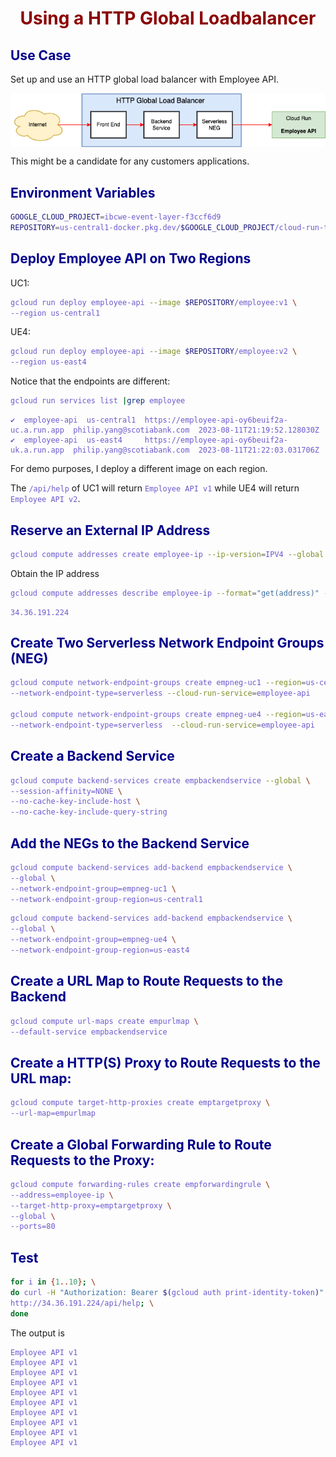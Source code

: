 # Using a HTTP Global Loadbalancer 

## Use Case

Set up and use an HTTP global load balancer with Employee API. 

![img](../img/glb.png)

This might be a candidate for any customers applications.

## Environment Variables

```bash
GOOGLE_CLOUD_PROJECT=ibcwe-event-layer-f3ccf6d9
REPOSITORY=us-central1-docker.pkg.dev/$GOOGLE_CLOUD_PROJECT/cloud-run-try
```

## Deploy Employee API on Two Regions

UC1:
```bash
gcloud run deploy employee-api --image $REPOSITORY/employee:v1 \
--region us-central1
```

UE4:
```bash
gcloud run deploy employee-api --image $REPOSITORY/employee:v2 \
--region us-east4
```

Notice that the endpoints are different:
```bash
gcloud run services list |grep employee
```
```text
✔  employee-api  us-central1  https://employee-api-oy6beuif2a-uc.a.run.app  philip.yang@scotiabank.com  2023-08-11T21:19:52.128030Z
✔  employee-api  us-east4     https://employee-api-oy6beuif2a-uk.a.run.app  philip.yang@scotiabank.com  2023-08-11T21:22:03.031706Z
```

For demo purposes, I deploy a different image on each region.

The `/api/help` of UC1 will return `Employee API v1` while UE4 will return `Employee API v2`.

## Reserve an External IP Address

```bash
gcloud compute addresses create employee-ip --ip-version=IPV4 --global
```

Obtain the IP address
```bash
gcloud compute addresses describe employee-ip --format="get(address)" --global
```

```text
34.36.191.224
```

## Create Two Serverless Network Endpoint Groups (NEG)

```bash
gcloud compute network-endpoint-groups create empneg-uc1 --region=us-central1 \
--network-endpoint-type=serverless --cloud-run-service=employee-api

gcloud compute network-endpoint-groups create empneg-ue4 --region=us-east4 \
--network-endpoint-type=serverless  --cloud-run-service=employee-api
```

## Create a Backend Service

```bash
gcloud compute backend-services create empbackendservice --global \
--session-affinity=NONE \
--no-cache-key-include-host \
--no-cache-key-include-query-string
```

## Add the NEGs to the Backend Service

```bash
gcloud compute backend-services add-backend empbackendservice \
--global \
--network-endpoint-group=empneg-uc1 \
--network-endpoint-group-region=us-central1
```

```bash
gcloud compute backend-services add-backend empbackendservice \
--global \
--network-endpoint-group=empneg-ue4 \
--network-endpoint-group-region=us-east4
```

## Create a URL Map to Route Requests to the Backend

```bash
gcloud compute url-maps create empurlmap \
--default-service empbackendservice
```

## Create a HTTP(S) Proxy to Route Requests to the URL map:

```bash
gcloud compute target-http-proxies create emptargetproxy \
--url-map=empurlmap
```

## Create a Global Forwarding Rule to Route Requests to the Proxy:

```bash
gcloud compute forwarding-rules create empforwardingrule \
--address=employee-ip \
--target-http-proxy=emptargetproxy \
--global \
--ports=80
```

## Test

```bash
for i in {1..10}; \
do curl -H "Authorization: Bearer $(gcloud auth print-identity-token)" \
http://34.36.191.224/api/help; \
done
```
The output is 
```text
Employee API v1 
Employee API v1 
Employee API v1 
Employee API v1 
Employee API v1 
Employee API v1 
Employee API v1 
Employee API v1 
Employee API v1 
Employee API v1
```

<style>
    h1 {
        color: DarkRed;
        text-align: center;
    }
    h2 {
        color: DarkBlue;
    }
    h3 {
        color: DarkGreen;
    }
    h4 {
        color: DarkMagenta;
    }
    strong {
        color: Maroon;
    }
    em {
        color: Maroon;
    }
    img {
        display: block;
        margin-left: auto;
        margin-right: auto
    }
    code {
        color: SlateBlue;
    }
    mark {
        background-color:GoldenRod;
    }
</style>